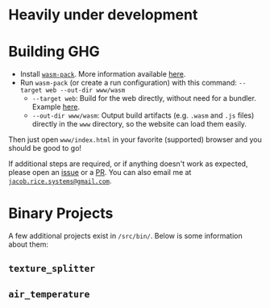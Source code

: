 # Heavily under development

# Building GHG

- Install [`wasm-pack`](https://rustwasm.github.io/wasm-pack/installer/). More information available [here](https://github.com/rustwasm/wasm-pack).
- Run `wasm-pack` (or create a run configuration) with this command: `--target web --out-dir www/wasm`
  - `--target web`: Build for the web directly, without need for a bundler. Example [here](https://rustwasm.github.io/docs/wasm-bindgen/examples/without-a-bundler.html).
  - `--out-dir www/wasm`: Output build artifacts (e.g. `.wasm` and `.js` files) directly in the `www` directory, so the website can load them easily.

Then just open `www/index.html` in your favorite (supported) browser and you should be good to go!

If additional steps are required, or if anything doesn't work as expected, please open an [issue](https://github.com/asaaj/ghg/issues/new/choose) or a [PR](https://github.com/asaaj/ghg/compare).
You can also email me at [`jacob.rice.systems@gmail.com`](mailto:jacob.rice.systems@gmail.com).

# Binary Projects

A few additional projects exist in `/src/bin/`. Below is some information about them:

## `texture_splitter`



## `air_temperature`



